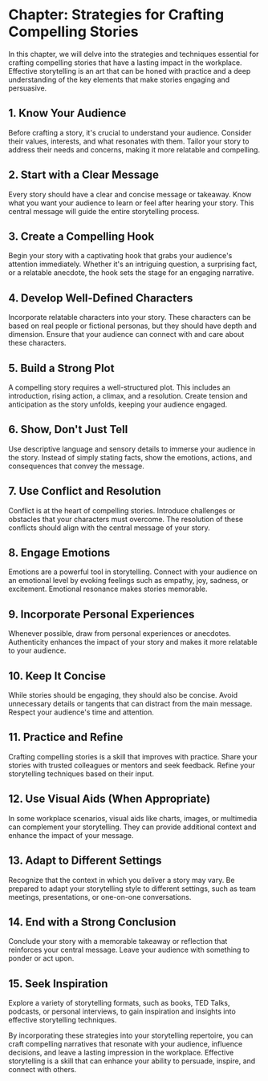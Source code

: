 Chapter: Strategies for Crafting Compelling Stories
===================================================

In this chapter, we will delve into the strategies and techniques essential for crafting compelling stories that have a lasting impact in the workplace. Effective storytelling is an art that can be honed with practice and a deep understanding of the key elements that make stories engaging and persuasive.

**1. Know Your Audience**
-------------------------

Before crafting a story, it's crucial to understand your audience. Consider their values, interests, and what resonates with them. Tailor your story to address their needs and concerns, making it more relatable and compelling.

**2. Start with a Clear Message**
---------------------------------

Every story should have a clear and concise message or takeaway. Know what you want your audience to learn or feel after hearing your story. This central message will guide the entire storytelling process.

**3. Create a Compelling Hook**
-------------------------------

Begin your story with a captivating hook that grabs your audience's attention immediately. Whether it's an intriguing question, a surprising fact, or a relatable anecdote, the hook sets the stage for an engaging narrative.

**4. Develop Well-Defined Characters**
--------------------------------------

Incorporate relatable characters into your story. These characters can be based on real people or fictional personas, but they should have depth and dimension. Ensure that your audience can connect with and care about these characters.

**5. Build a Strong Plot**
--------------------------

A compelling story requires a well-structured plot. This includes an introduction, rising action, a climax, and a resolution. Create tension and anticipation as the story unfolds, keeping your audience engaged.

**6. Show, Don't Just Tell**
----------------------------

Use descriptive language and sensory details to immerse your audience in the story. Instead of simply stating facts, show the emotions, actions, and consequences that convey the message.

**7. Use Conflict and Resolution**
----------------------------------

Conflict is at the heart of compelling stories. Introduce challenges or obstacles that your characters must overcome. The resolution of these conflicts should align with the central message of your story.

**8. Engage Emotions**
----------------------

Emotions are a powerful tool in storytelling. Connect with your audience on an emotional level by evoking feelings such as empathy, joy, sadness, or excitement. Emotional resonance makes stories memorable.

**9. Incorporate Personal Experiences**
---------------------------------------

Whenever possible, draw from personal experiences or anecdotes. Authenticity enhances the impact of your story and makes it more relatable to your audience.

**10. Keep It Concise**
-----------------------

While stories should be engaging, they should also be concise. Avoid unnecessary details or tangents that can distract from the main message. Respect your audience's time and attention.

**11. Practice and Refine**
---------------------------

Crafting compelling stories is a skill that improves with practice. Share your stories with trusted colleagues or mentors and seek feedback. Refine your storytelling techniques based on their input.

**12. Use Visual Aids (When Appropriate)**
------------------------------------------

In some workplace scenarios, visual aids like charts, images, or multimedia can complement your storytelling. They can provide additional context and enhance the impact of your message.

**13. Adapt to Different Settings**
-----------------------------------

Recognize that the context in which you deliver a story may vary. Be prepared to adapt your storytelling style to different settings, such as team meetings, presentations, or one-on-one conversations.

**14. End with a Strong Conclusion**
------------------------------------

Conclude your story with a memorable takeaway or reflection that reinforces your central message. Leave your audience with something to ponder or act upon.

**15. Seek Inspiration**
------------------------

Explore a variety of storytelling formats, such as books, TED Talks, podcasts, or personal interviews, to gain inspiration and insights into effective storytelling techniques.

By incorporating these strategies into your storytelling repertoire, you can craft compelling narratives that resonate with your audience, influence decisions, and leave a lasting impression in the workplace. Effective storytelling is a skill that can enhance your ability to persuade, inspire, and connect with others.
